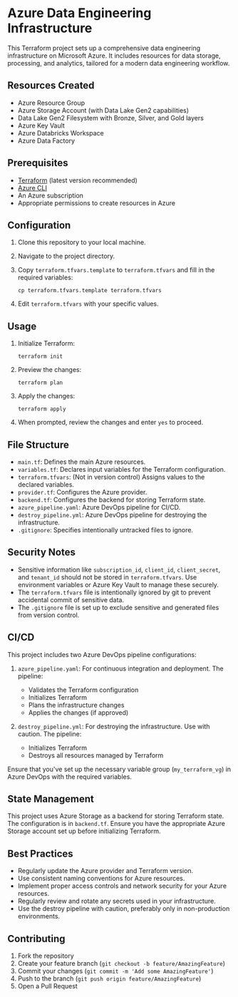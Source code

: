 # Azure Data Engineering Infrastructure

This Terraform project sets up a comprehensive data engineering infrastructure on Microsoft Azure. It includes resources for data storage, processing, and analytics, tailored for a modern data engineering workflow.

## Resources Created

- Azure Resource Group
- Azure Storage Account (with Data Lake Gen2 capabilities)
- Data Lake Gen2 Filesystem with Bronze, Silver, and Gold layers
- Azure Key Vault
- Azure Databricks Workspace
- Azure Data Factory

## Prerequisites

- [Terraform](https://www.terraform.io/downloads.html) (latest version recommended)
- [Azure CLI](https://docs.microsoft.com/en-us/cli/azure/install-azure-cli)
- An Azure subscription
- Appropriate permissions to create resources in Azure

## Configuration

1. Clone this repository to your local machine.
2. Navigate to the project directory.
3. Copy `terraform.tfvars.template` to `terraform.tfvars` and fill in the required variables:

   ```
   cp terraform.tfvars.template terraform.tfvars
   ```

4. Edit `terraform.tfvars` with your specific values.

## Usage

1. Initialize Terraform:
   ```
   terraform init
   ```

2. Preview the changes:
   ```
   terraform plan
   ```

3. Apply the changes:
   ```
   terraform apply
   ```

4. When prompted, review the changes and enter `yes` to proceed.

## File Structure

- `main.tf`: Defines the main Azure resources.
- `variables.tf`: Declares input variables for the Terraform configuration.
- `terraform.tfvars`: (Not in version control) Assigns values to the declared variables.
- `provider.tf`: Configures the Azure provider.
- `backend.tf`: Configures the backend for storing Terraform state.
- `azure_pipeline.yaml`: Azure DevOps pipeline for CI/CD.
- `destroy_pipeline.yml`: Azure DevOps pipeline for destroying the infrastructure.
- `.gitignore`: Specifies intentionally untracked files to ignore.

## Security Notes

- Sensitive information like `subscription_id`, `client_id`, `client_secret`, and `tenant_id` should not be stored in `terraform.tfvars`. Use environment variables or Azure Key Vault to manage these securely.
- The `terraform.tfvars` file is intentionally ignored by git to prevent accidental commit of sensitive data.
- The `.gitignore` file is set up to exclude sensitive and generated files from version control.

## CI/CD

This project includes two Azure DevOps pipeline configurations:

1. `azure_pipeline.yaml`: For continuous integration and deployment. The pipeline:
   - Validates the Terraform configuration
   - Initializes Terraform
   - Plans the infrastructure changes
   - Applies the changes (if approved)

2. `destroy_pipeline.yml`: For destroying the infrastructure. Use with caution. The pipeline:
   - Initializes Terraform
   - Destroys all resources managed by Terraform

Ensure that you've set up the necessary variable group (`my_terraform_vg`) in Azure DevOps with the required variables.

## State Management

This project uses Azure Storage as a backend for storing Terraform state. The configuration is in `backend.tf`. Ensure you have the appropriate Azure Storage account set up before initializing Terraform.

## Best Practices

- Regularly update the Azure provider and Terraform version.
- Use consistent naming conventions for Azure resources.
- Implement proper access controls and network security for your Azure resources.
- Regularly review and rotate any secrets used in your infrastructure.
- Use the destroy pipeline with caution, preferably only in non-production environments.

## Contributing

1. Fork the repository
2. Create your feature branch (`git checkout -b feature/AmazingFeature`)
3. Commit your changes (`git commit -m 'Add some AmazingFeature'`)
4. Push to the branch (`git push origin feature/AmazingFeature`)
5. Open a Pull Request
